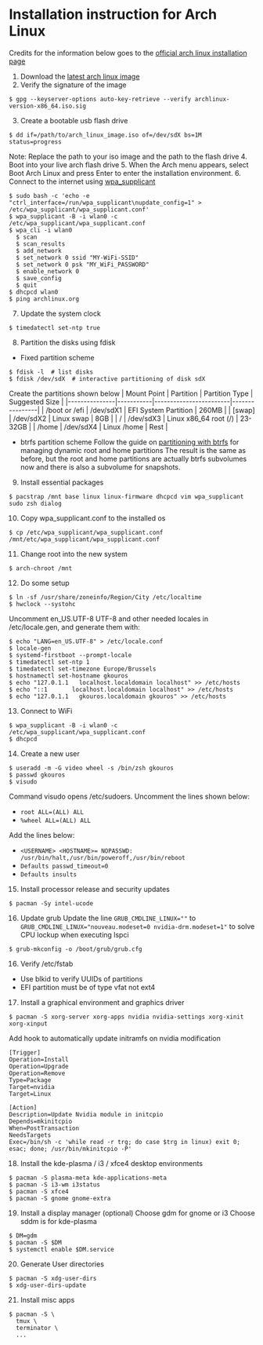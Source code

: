 # Installation instruction for Arch Linux
Credits for the information below goes to the [official arch linux installation page](https://wiki.archlinux.org/index.php/Installation_guide)

1. Download the [latest arch linux image](https://www.archlinux.org/download/)
2. Verify the signature of the image
```shell
$ gpg --keyserver-options auto-key-retrieve --verify archlinux-version-x86_64.iso.sig
```
3. Create a bootable usb flash drive
```shell
$ dd if=/path/to/arch_linux_image.iso of=/dev/sdX bs=1M status=progress
```
Note: Replace the path to your iso image and the path to the flash drive
4. Boot into your live arch flash drive
5. When the Arch menu appears, select Boot Arch Linux and press Enter to enter the installation environment.
6. Connect to the internet using [wpa_supplicant](https://wiki.archlinux.org/index.php/Wpa_supplicant)
```shell
$ sudo bash -c 'echo -e "ctrl_interface=/run/wpa_supplicant\nupdate_config=1" > /etc/wpa_supplicant/wpa_supplicant.conf'
$ wpa_supplicant -B -i wlan0 -c /etc/wpa_supplicant/wpa_supplicant.conf
$ wpa_cli -i wlan0
  $ scan
  $ scan_results
  $ add_network
  $ set_network 0 ssid "MY-WiFi-SSID"
  $ set_network 0 psk "MY_WiFi_PASSWORD"
  $ enable_network 0
  $ save_config
  $ quit
$ dhcpcd wlan0
$ ping archlinux.org
```
7. Update the system clock
```shell
$ timedatectl set-ntp true
```
8. Partition the disks using fdisk

- Fixed partition scheme
```shell
$ fdisk -l  # list disks
$ fdisk /dev/sdX  # interactive partitioning of disk sdX
```
Create the partitions shown below
| Mount Point   | Partition | Partition Type         | Suggested Size |
|---------------|-----------|------------------------|----------------|
| /boot or /efi | /dev/sdX1 | EFI System Partition   | 260MB          |
| [swap]        | /dev/sdX2 | Linux swap             | 8GB            |
| /             | /dev/sdX3 | Linux x86\_64 root (/) | 23-32GB        | 
| /home         | /dev/sdX4 | Linux /home            | Rest           |

- btrfs partition scheme
Follow the guide on [partitioning with btrfs](https://wiki.archlinux.org/index.php/User:Altercation/Bullet_Proof_Arch_Install)
for managing dynamic root and home partitions
The result is the same as before, but the root and home partitions are actually
btrfs subvolumes now and there is also a subvolume for snapshots.

9. Install essential packages
```shell
$ pacstrap /mnt base linux linux-firmware dhcpcd vim wpa_supplicant sudo zsh dialog
```
10. Copy wpa\_supplicant.conf to the installed os
```shell
$ cp /etc/wpa_supplicant/wpa_supplicant.conf /mnt/etc/wpa_supplicant/wpa_supplicant.conf
```
11. Change root into the new system
```shell
$ arch-chroot /mnt
```
12. Do some setup
```shell
$ ln -sf /usr/share/zoneinfo/Region/City /etc/localtime
$ hwclock --systohc
```
Uncomment en_US.UTF-8 UTF-8 and other needed locales in /etc/locale.gen, and generate them with:
```shell
$ echo "LANG=en_US.UTF-8" > /etc/locale.conf
$ locale-gen
$ systemd-firstboot --prompt-locale
$ timedatectl set-ntp 1
$ timedatectl set-timezone Europe/Brussels
$ hostnamectl set-hostname gkouros
$ echo "127.0.1.1	localhost.localdomain localhost" >> /etc/hosts
$ echo "::1	      localhost.localdomain localhost" >> /etc/hosts
$ echo "127.0.1.1	gkouros.localdomain gkouros" >> /etc/hosts
```
13. Connect to WiFi
```shell
$ wpa_supplicant -B -i wlan0 -c /etc/wpa_supplicant/wpa_supplicant.conf
$ dhcpcd
```
14. Create a new user
```shell
$ useradd -m -G video wheel -s /bin/zsh gkouros
$ passwd gkouros
$ visudo
```
Command visudo opens /etc/sudoers. Uncomment the lines shown below:
- `root ALL=(ALL) ALL`
- `%wheel ALL=(ALL) ALL`
<!-- - `%sudo ALL=(ALL) ALL` -->
Add the lines below:
- `<USERNAME> <HOSTNAME>= NOPASSWD: /usr/bin/halt,/usr/bin/poweroff,/usr/bin/reboot`
- `Defaults passwd_timeout=0`
- `Defaults insults`
15. Install processor release and security updates
```shell
$ pacman -Sy intel-ucode
```
16. Update grub
Update the line `GRUB_CMDLINE_LINUX=""` to `GRUB_CMDLINE_LINUX="nouveau.modeset=0 nvidia-drm.modeset=1"`
to solve CPU lockup when executing lspci
```shell
$ grub-mkconfig -o /boot/grub/grub.cfg
```
16. Verify /etc/fstab
- Use blkid to verify UUIDs of partitions
- EFI partition must be of type vfat not ext4
17. Install a graphical environment and graphics driver
```shell
$ pacman -S xorg-server xorg-apps nvidia nvidia-settings xorg-xinit xorg-xinput
```
Add hook to automatically update initramfs on nvidia modification
```
[Trigger]
Operation=Install
Operation=Upgrade
Operation=Remove
Type=Package
Target=nvidia
Target=Linux

[Action]
Description=Update Nvidia module in initcpio
Depends=mkinitcpio
When=PostTransaction
NeedsTargets
Exec=/bin/sh -c 'while read -r trg; do case $trg in linux) exit 0; esac; done; /usr/bin/mkinitcpio -P'
```
18. Install the kde-plasma / i3 / xfce4 desktop environments
```shell
$ pacman -S plasma-meta kde-applications-meta
$ pacman -S i3-wm i3status
$ pacman -S xfce4
$ pacman -S gnome gnome-extra
```
19. Install a display manager (optional)
Choose gdm for gnome or i3
Choose sddm is for kde-plasma 
```shell
$ DM=gdm
$ pacman -S $DM
$ systemctl enable $DM.service
```
20. Generate User directories
```shell
$ pacman -S xdg-user-dirs
$ xdg-user-dirs-update
```
21. Install misc apps 
```shell
$ pacman -S \
  tmux \
  terminator \
  ...
```

